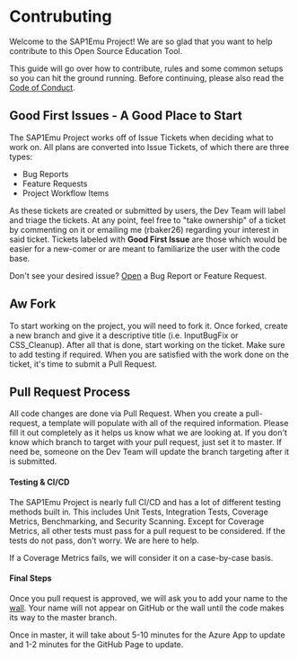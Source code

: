 # Contrubuting 
Welcome to the SAP1Emu Project! We are so glad that you want to help contribute to this Open Source Education Tool.

This guide will go over how to contribute, rules and some common setups so you can hit the ground running.
Before continuing, please also read the [Code of Conduct](CODE_OF_CONDUCT.md).

## Good First Issues - A Good Place to Start

The SAP1Emu Project works off of Issue Tickets when deciding what to work on.  All plans are converted into Issue Tickets, of which there are three types:
* Bug Reports
* Feature Requests 
* Project Workflow Items

As these tickets are created or submitted by users, the Dev Team will label and triage the tickets. At any point, feel free to "take ownership" of a ticket by commenting on it or emailing me (rbaker26) regarding your interest in said ticket. Tickets labeled with **Good First Issue** are those which would be easier for a new-comer or are meant to familiarize the user with the code base. 

Don't see your desired issue? [Open](https://github.com/rbaker26/SAP1EMU/issues/new/choose) a Bug Report or Feature Request.


## Aw Fork
To start working on the project, you will need to fork it.  Once forked, create a new branch and give it a descriptive title (i.e. InputBugFix or CSS_Cleanup). After all that is done, start working on the ticket.  Make sure to add testing if required. When you are satisfied with the work done on the ticket, it's time to submit a Pull Request.


## Pull Request Process
All code changes are done via Pull Request.  When you create a pull-request, a template will populate with all of the required information. Please fill it out completely as it helps us know what we are looking at.  If you don't know which branch to target with your pull request, just set it to master. If need be, someone on the Dev Team will update the branch targeting after it is submitted.  

#### Testing & CI/CD
The SAP1Emu Project is nearly full CI/CD and has a lot of different testing methods built in. This includes Unit Tests, Integration Tests, Coverage Metrics, Benchmarking, and Security Scanning. Except for Coverage Metrics, all other tests must pass for a pull request to be considered.  If the tests do not pass, don't worry. We are here to help. 

If a Coverage Metrics fails, we will consider it on a case-by-case basis.  


#### Final Steps 
Once you pull request is approved, we will ask you to add your name to the [wall](https://sap1emu.net/Home/Contributors).
Your name will not appear on GitHub or the wall until the code makes its way to the master branch.  

Once in master, it will take about 5-10 minutes for the Azure App to update and 1-2 minutes for the GitHub Page to update.

